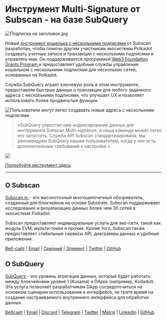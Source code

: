# Инструмент Multi-Signature от Subscan - на базе SubQuery

![Подписка на заголовок.jpg](https://cdn-images-1.medium.com/max/1600/1*Xs3mJrvClJq3qBzWU48fjg.jpeg)

Новый [ инструмент кошелька с несколькими подписями ](https://medium.com/r/?url=https%3A%2F%2Fmultisig.subscan.io%2F) от Subscan разработан, чтобы помочь другим участникам экосистемы Polkadot создавать учетные записи и транзакции с несколькими подписями и управлять ими. Он поддерживается программой [ Web3 Foundation Grants Program ](https://github.com/w3f/Grants-Program/blob/master/applications/multisignature_management_tool.md) и предоставляет удобные службы управления кошельком с несколькими подписями для нескольких сетей, основанных на Polkadot.

Служба SubQuery играет ключевую роль в этом инструменте, предоставляя быстрые данные о транзакции для любого заданного адреса с несколькими подписями, что улучшает UX и позволяет использовать более продвинутые функции.

![Пользователи могут легко создавать новые адреса с несколькими подписями](https://cdn-images-1.medium.com/max/1600/1*e4AALzw8xzERhzBJgPUktQ.png)

> «SubQuery упростил нам индексирование данных для инструмента Subscan Multi-signature, и наша команда может легко его запустить. Служба API Subscan стандартизирована, мы рекомендуем SubQuery нашим пользователям, когда у них есть дополнительные требования к настройке ».

![](https://cdn-images-1.medium.com/max/1600/1*Hy-1IxJ3ZNQX7qC38H19Bg.png)

[Попробуйте инструмент здесь](https://medium.com/r/?url=https%3A%2F%2Fmultisig.subscan.io%2F)

---

## О Subscan

[ Subscan.io ](https://www.subscan.io/) - это высокоточный многоцепочечный обозреватель, созданный для блокчейнов на основе Substrate. Subscan поддерживает исследование и визуализацию данных более чем 30 сетей в экосистеме Polkadot.

Subscan предоставляет индивидуальные услуги для эко-сети, такой как модуль EVM, мульти-токен и прочие. Кроме того, Subscan также предоставляет стабильные сервисы API, диаграммы данных и удобные приложения.

[Веб-сайт](https://www.subscan.io/) | [Email](mailto:hello@subscan.io) | [Средний](https://medium.com/subscan) | [Элемент](https://riot.im/app/#/room/!uaYUrKBueiKUurHliJ:matrix.org) | [Twitter](https://twitter.com/subscan_io/) | [GitHub](https://github.com/itering/subscan-essentials)

## О SubQuery

[ SubQuery ](https://subquery.network/) - это уровень агрегации данных, который будет работать между блокчейнами уровня 1 (Kusama) и DApps (например, Kodadot). Эта услуга позволяет разработчикам DApp сосредоточиться на основном сценарии использования и интерфейсе, не тратя время на создание настраиваемого внутреннего интерфейса для обработки данных.

[Вебсайт](https://subquery.network/) | [Email](mailto:hello@subquery.network) | [Discord](https://discord.com/invite/78zg8aBSMG) | [Telegram](https://t.me/subquerynetwork) | [Twitter](https://twitter.com/subquerynetwork) | [Matrix](https://matrix.to/#/#subquery:matrix.org) | [LinkedIn](https://www.linkedin.com/company/subquery) | [GitHub](https://github.com/subquery)
